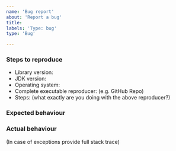 ```yaml
---
name: 'Bug report'
about: 'Report a bug'
title:
labels: 'Type: bug'
type: 'Bug'

---
```


### Steps to reproduce

* Library version:
* JDK version:  
* Operating system:
* Complete executable reproducer: (e.g. GitHub Repo)
* Steps: (what exactly are you doing with the above reproducer?)

### Expected behaviour

### Actual behaviour

(In case of exceptions provide full stack trace)
